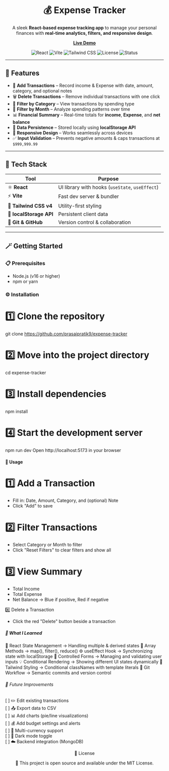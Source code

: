 <div align="center">

# 💰 Expense Tracker

A sleek **React-based expense tracking app** to manage your personal finances with **real-time analytics, filters, and responsive design**.

**[Live Demo](https://expense-tracker-five-livid-38.vercel.app/)**

![React](https://img.shields.io/badge/React-20232A?style=for-the-badge&logo=react&logoColor=61DAFB)
![Vite](https://img.shields.io/badge/Vite-646CFF?style=for-the-badge&logo=vite&logoColor=white)
![Tailwind CSS](https://img.shields.io/badge/Tailwind_CSS-38B2AC?style=for-the-badge&logo=tailwind-css&logoColor=white)
![License](https://img.shields.io/badge/License-MIT-green?style=for-the-badge)
![Status](https://img.shields.io/badge/Status-Active-brightgreen?style=for-the-badge)

</div>

---

## 🚀 Features

- 💸 **Add Transactions** – Record income & Expense with date, amount, category, and optional notes  
- 🗑️ **Delete Transactions** – Remove individual transactions with one click  
- 🎯 **Filter by Category** – View transactions by spending type  
- 📅 **Filter by Month** – Analyze spending patterns over time  
- 📊 **Financial Summary** – Real-time totals for **income**, **Expense**, and **net balance**  
- 💾 **Data Persistence** – Stored locally using **localStorage API**  
- 📱 **Responsive Design** – Works seamlessly across devices  
- ✅ **Input Validation** – Prevents negative amounts & caps transactions at `$999,999.99`

---

## 🧰 Tech Stack

| Tool | Purpose |
|------|----------|
| ⚛️ **React** | UI library with hooks (`useState`, `useEffect`) |
| ⚡ **Vite** | Fast dev server & bundler |
| 🎨 **Tailwind CSS v4** | Utility-first styling |
| 💽 **localStorage API** | Persistent client data |
| 🔧 **Git & GitHub** | Version control & collaboration |

---

## 🪄 Getting Started

### 📋 Prerequisites
- Node.js (v16 or higher)
- npm or yarn

### ⚙️ Installation

# 1️⃣ Clone the repository
git clone https://github.com/prasaipratik9/expense-tracker

# 2️⃣ Move into the project directory
cd expense-tracker

# 3️⃣ Install dependencies
npm install

# 4️⃣ Start the development server
npm run dev
Open http://localhost:5173 in your browser

#### 🧭 Usage

# 1️⃣ Add a Transaction
- Fill in: Date, Amount, Category, and (optional) Note
- Click "Add" to save

# 2️⃣ Filter Transactions
- Select Category or Month to filter
- Click "Reset Filters" to clear filters and show all

# 3️⃣ View Summary
- Total Income
- Total Expense
- Net Balance → Blue if positive, Red if negative

4️⃣ Delete a Transaction
- Click the red "Delete" button beside a transaction

##### 🧠 What I Learned

🧩 React State Management  → Handling multiple & derived states
🔄 Array Methods           → map(), filter(), reduce()
⚙️ useEffect Hook          → Synchronizing state with localStorage
🧾 Controlled Forms        → Managing and validating user inputs
💡 Conditional Rendering   → Showing different UI states dynamically
🎨 Tailwind Styling        → Conditional classNames with template literals
🧭 Git Workflow            → Semantic commits and version control

###### 🌟 Future Improvements

[ ] ✏️ Edit existing transactions  
[ ] 📤 Export data to CSV  
[ ] 📊 Add charts (pie/line visualizations)  
[ ] 💰 Add budget settings and alerts  
[ ] 💱 Multi-currency support  
[ ] 🌙 Dark mode toggle  
[ ] ☁️ Backend integration (MongoDB)


<div align="center">
📜 License

🪪 This project is open source and available under the MIT License.
